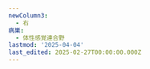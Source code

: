 ```yaml
---
newColumn3:
  - 右
病巣:
  - 体性感覚連合野
lastmod: '2025-04-04'
last_edited: 2025-02-27T00:00:00.000Z
---
```



